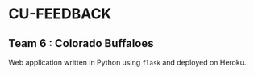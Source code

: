 # CU-FEEDBACK 

## Team 6 : Colorado Buffaloes

Web application written in Python using `flask` and deployed on Heroku.
